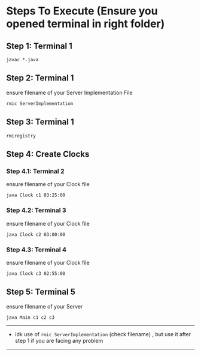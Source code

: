 # Steps To Execute (Ensure you opened terminal in right folder)

## Step 1: Terminal 1

    javac *.java

## Step 2: Terminal 1

ensure filename of your Server Implementation File

    rmic ServerImplementation 

## Step 3: Terminal 1

    rmiregistry

## Step 4: Create Clocks

### Step 4.1: Terminal 2

ensure filename of your Clock file

    java Clock c1 03:25:00

### Step 4.2: Terminal 3

ensure filename of your Clock file

    java Clock c2 03:00:00

### Step 4.3: Terminal 4

ensure filename of your Clock file

    java Clock c3 02:55:00

## Step 5: Terminal 5

ensure filename of your Server

    java Main c1 c2 c3


<hr>

- idk use of `rmic ServerImplementation` (check filename) , but use it after step 1 if you are facing any problem

<hr>